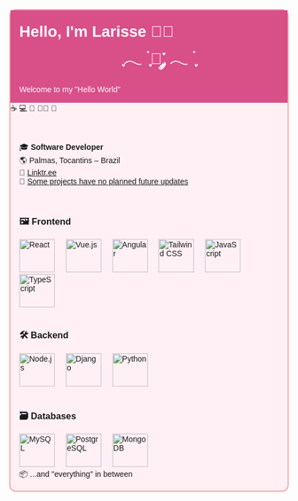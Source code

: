 <div style="border: 2px solid #f7a8a8; border-radius: 12px; background: #fff0f5; font-family: sans-serif;">
   <!-- Topo -->
   <div style="background: #d94f88; padding: 16px; ">
      <h1 style="color: white; margin: 0;"> Hello, I'm Larisse 🌷🌿ㅤㅤㅤㅤㅤㅤㅤㅤㅤㅤㅤㅤㅤㅤ  ִֶָ𓂃 ࣪ ִֶָ🐇་༘ 𓂃 ࣪ ִֶָ </h1>
      <p style="color: white; margin: 0; border-radius: 12px 12px 0 0;">Welcome to my "Hello World"</p>
   </div>
   <div> 
      ☕  💻 📸 💪🏼 🛬
   </div>
   <br>
   <!-- Corpo -->
   <div style="padding: 16px;">
      <!-- <h3 style="color: #d94f88; margin-bottom: 8px;">F A C T SㅤA B O U TㅤM E:</h3> -->
      <p>
         🎓 <strong>Software Developer</strong><br>
         🌎 Palmas, Tocantins – Brazil<br>
        <!-- 💻 Developer since 2021<br> -->
         🔗 <a href="https://linktr.ee/larisseralves" target="_blank"> Linktr.ee </a> <br>
         🔗 <a href="https://github.com/larissealves/Portifolio" target="_blank"> Some projects have no planned future updates </a>
      </p>
      <br>
      <div align="left">
         <!-- Frontend -->
         <div align="left">
            <div>
               <h3>🖼️ Frontend</h3>
               <img src="https://cdn.jsdelivr.net/gh/devicons/devicon/icons/react/react-original-wordmark.svg" height="60" width="64"  alt="React" />
               <img width="12" />
               <img src="https://cdn.jsdelivr.net/gh/devicons/devicon/icons/vuejs/vuejs-original-wordmark.svg" height="60"  width="64"  alt="Vue.js" />
               <img width="12" />
               <img src="https://cdn.jsdelivr.net/gh/devicons/devicon/icons/angularjs/angularjs-original.svg" height="60"  width="64"  alt="Angular" />
               <img width="12" />
               <img src="https://skillicons.dev/icons?i=tailwind" height="60" width="64"   alt="Tailwind CSS" />
               <img width="12" />
               <img src="https://cdn.jsdelivr.net/gh/devicons/devicon/icons/javascript/javascript-original.svg" height="60" width="64"   alt="JavaScript" />
               <img width="12" />
               <img src="https://skillicons.dev/icons?i=ts" height="60" width="64"   alt="TypeScript" />
            </div>
            <br>
            <!-- Backend -->
            <div align="left">
               <h3>🛠️ Backend</h3>
               <img src="https://cdn.jsdelivr.net/gh/devicons/devicon/icons/nodejs/nodejs-plain-wordmark.svg" height="60" width="64"   alt="Node.js" />
               <img width="12" />
               <img src="https://cdn.jsdelivr.net/gh/devicons/devicon/icons/django/django-plain-wordmark.svg" height="60"  width="64"  alt="Django" />
               <img width="12" />
               <img src="https://skillicons.dev/icons?i=py" height="60"  width="64"  alt="Python" />
            </div>
            <br>
            <!-- Database -->
            <div align="left">
               <h3>🗃️ Databases</h3>
               <img src="https://cdn.jsdelivr.net/gh/devicons/devicon/icons/mysql/mysql-plain-wordmark.svg" height="60" width="64"   alt="MySQL" />
               <img width="12" />
               <img src="https://cdn.jsdelivr.net/gh/devicons/devicon/icons/postgresql/postgresql-original-wordmark.svg" height="60" width="64"   alt="PostgreSQL" />
               <img width="12" />
               <img src="https://cdn.jsdelivr.net/gh/devicons/devicon/icons/mongodb/mongodb-plain-wordmark.svg" height="60"  width="64"  alt="MongoDB" />
            </div>
            📦 ...and "everything" in between
         </div>
         <!--
         <br>
         <div align="left">
            <img src="https://github-readme-stats.vercel.app/api?username=larissealves&hide_title=true&hide_rank=true&show_icons=true&include_all_commits=true&count_private=true&disable_animations=true&theme=dracula&locale=en&hide_border=false&order=1" height="150" alt="stats graph" />
            <br>
            <img src="https://github-readme-activity-graph.vercel.app/graph?username=larissealves&radius=16&theme=dracula&area=true&order=5&hide_border=false&hide_title=false" height="300" alt="activity-graph graph" />
         </div>
         -->
      </div>
   </div>
</div>
